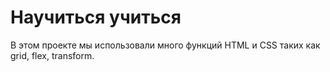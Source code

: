 # Научиться учиться

В этом проекте мы использовали много функций HTML и CSS таких как grid, flex, transform.




